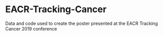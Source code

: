 # EACR-Tracking-Cancer
Data and code used to create the poster presented at the EACR Tracking Cancer 2019 conference 
